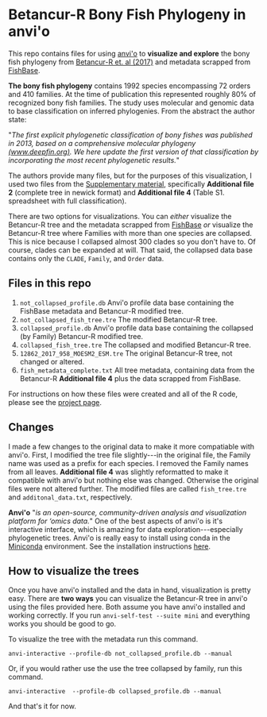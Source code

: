 # Betancur-R Bony Fish Phylogeny in anvi'o

This repo contains files for using [anvi'o](http://merenlab.org/software/anvio/) to **visualize and explore** the bony fish phylogeny from [Betancur-R et. al (2017)](https://link.springer.com/article/10.1186/s12862-017-0958-3) and metadata scrapped from [FishBase](https://www.fishbase.se/). 

**The bony fish phylogeny** contains 1992 species encompassing 72 orders and 410 families. At the time of publication this represented roughly 80% of recognized bony fish families. The study uses molecular and genomic data to base classification on inferred phylogenies. From the abstract the author state:

"*The first explicit phylogenetic classification of bony fishes was published in 2013, based on a comprehensive molecular phylogeny [(www.deepfin.org)](www.deepfin.org). We here update the first version of that classification by incorporating the most recent phylogenetic results.*"

The authors provide many files, but for the purposes of this visualization, I used two files from the [Supplementary material](https://link.springer.com/article/10.1186/s12862-017-0958-3#SupplementaryMaterial), specifically **Additional file 2** (complete tree in newick format) and **Additional file 4** (Table S1. spreadsheet with full classification). 

There are two options for visualizations. You can *either* visualize the Betancur-R tree and the metadata scrapped from [FishBase](https://www.fishbase.se/) *or* visualize the Betancur-R tree where Families with more than one species are collapsed. This is nice because I collapsed almost 300 clades so you don't have to. Of course, clades can be expanded at will. That said, the collapsed data base contains only the `CLADE`, `Family`, and `Order` data. 

## Files in this repo

1) `not_collapsed_profile.db` Anvi'o profile data base containing the FishBase metadata and Betancur-R modified tree.
2) `not_collapsed_fish_tree.tre` The modified  Betancur-R tree.
3) `collapsed_profile.db` Anvi'o profile data base containing the collapsed (by Family) Betancur-R modified tree.
4) `collapsed_fish_tree.tre` The collapsed and modified  Betancur-R tree.
5) `12862_2017_958_MOESM2_ESM.tre` The original Betancur-R tree, not changed or altered.
6) `fish_metadata_complete.txt` All tree metadata, containing data from the Betancur-R **Additional file 4** plus the data scrapped from FishBase.

For instructions on how these files were created and all of the R code, please see the [project page](https://istmobiome.rbind.io/project/betancur-r-fish-tree/).

## Changes 

I made a few changes to the original data to make it more compatiable with anvi'o. First, I modified the tree file slightly---in the original file, the Family name was used as a prefix for each species. I removed the Family names from all leaves. **Additional file 4** was slightly reformatted to make it compatible with anvi'o but nothing else was changed. Otherwise the original files were not altered further. The modified files are called `fish_tree.tre` and `additonal_data.txt`, respectively.

 **Anvi'o** "*is an open-source, community-driven analysis and visualization platform for ‘omics data.*" One of the best aspects of anvi'o is it's interactive interface, which is amazing for data exploration---especially phylogenetic trees. Anvi'o is really easy to install using conda in the [Miniconda](https://docs.conda.io/en/latest/miniconda.html) environment. See the installation instructions [here](http://merenlab.org/2016/06/26/installation-v2/).

## How to visualize the trees

Once you have anvi'o installed and the data in hand, visualization is pretty easy. There are **two ways** you can visualize the Betancur-R tree in anvi'o using the files provided here. Both assume you have anvi'o installed and working correctly. If you run `anvi-self-test --suite mini` and everything works you should be good to go.

To visualize the tree with the metadata run this command. 

```
anvi-interactive --profile-db not_collapsed_profile.db --manual
```

Or, if you would rather use the use the tree collapsed by family, run this command. 

```
anvi-interactive  --profile-db collapsed_profile.db --manual
```

And that's it for now. 
